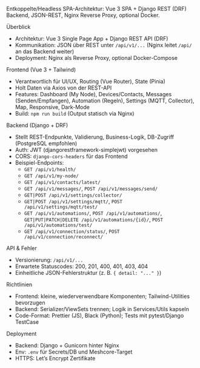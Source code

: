 Entkoppelte/Headless SPA-Architektur: Vue 3 SPA + Django REST (DRF) Backend, JSON-REST, Nginx Reverse Proxy, optional Docker.

Überblick

- Architektur: Vue 3 Single Page App + Django REST API (DRF)
- Kommunikation: JSON über REST unter `/api/v1/...` (Nginx leitet `/api/` an das Backend weiter)
- Deployment: Nginx als Reverse Proxy, optional Docker-Compose

Frontend (Vue 3 + Tailwind)

- Verantwortlich für UI/UX, Routing (Vue Router), State (Pinia)
- Holt Daten via Axios von der REST-API
- Features: Dashboard (My Node), Devices/Contacts, Messages (Senden/Empfangen), Automation (Regeln), Settings (MQTT, Collector), Map, Responsive, Dark-Mode
- Build: `npm run build` (Output statisch via Nginx)

Backend (Django + DRF)

- Stellt REST-Endpunkte, Validierung, Business-Logik, DB-Zugriff (PostgreSQL empfohlen)
- Auth: JWT (djangorestframework-simplejwt) vorgesehen
- CORS: `django-cors-headers` für das Frontend
- Beispiel-Endpoints:
  - `GET /api/v1/health/`
  - `GET /api/v1/my-node/`
  - `GET /api/v1/contacts/latest/`
  - `GET /api/v1/messages/`, `POST /api/v1/messages/send/`
  - `GET|POST /api/v1/settings/collector/`
  - `GET|POST /api/v1/settings/mqtt/`, `POST /api/v1/settings/mqtt/test/`
  - `GET /api/v1/automations/`, `POST /api/v1/automations/`, `GET|PUT|PATCH|DELETE /api/v1/automations/{id}/`, `POST /api/v1/automations/test/`
  - `GET /api/v1/connection/status/`, `POST /api/v1/connection/reconnect/`

API & Fehler

- Versionierung: `/api/v1/...`
- Erwartete Statuscodes: 200, 201, 400, 401, 403, 404
- Einheitliche JSON-Fehlerstruktur (z. B. `{ detail: "..." }`)

Richtlinien

- Frontend: kleine, wiederverwendbare Komponenten; Tailwind-Utilities bevorzugen
- Backend: Serializer/ViewSets trennen; Logik in Services/Utils kapseln
- Code-Format: Prettier (JS), Black (Python); Tests mit pytest/Django TestCase

Deployment

- Backend: Django + Gunicorn hinter Nginx
- Env: `.env` für Secrets/DB und Meshcore-Target
- HTTPS: Let’s Encrypt Zertifikate
